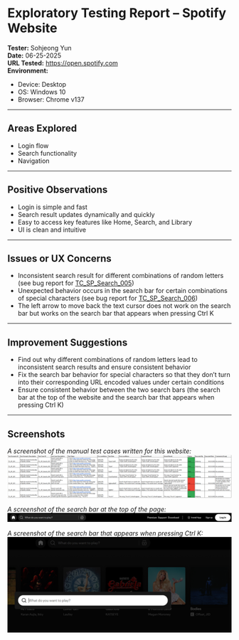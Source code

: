 # Exploratory Testing Report – Spotify Website

**Tester:** Sohjeong Yun  
**Date:** 06-25-2025  
**URL Tested:** https://open.spotify.com  
**Environment:**
- Device: Desktop
- OS: Windows 10
- Browser: Chrome v137

---

## Areas Explored

- Login flow
- Search functionality
- Navigation

---

## Positive Observations

- Login is simple and fast
- Search result updates dynamically and quickly
- Easy to access key features like Home, Search, and Library
- UI is clean and intuitive

---

## Issues or UX Concerns

- Inconsistent search result for different combinations of random letters (see bug report for [TC_SP_Search_005](../../bug_reports/spotify_bug_report_for_TC_SP_Search_005.md))
- Unexpected behavior occurs in the search bar for certain combinations of special characters (see bug report for [TC_SP_Search_006](../../bug_reports/spotify_bug_report_for_TC_SP_Search_006.md))
- The left arrow to move back the text cursor does not work on the search bar but works on the search bar that appears when pressing Ctrl K

---

## Improvement Suggestions

- Find out why different combinations of random letters lead to inconsistent search results and ensure consistent behavior
- Fix the search bar behavior for special characters so that they don’t turn into their corresponding URL encoded values under certain conditions
- Ensure consistent behavior between the two search bars (the search bar at the top of the website and the search bar that appears when pressing Ctrl K)

---

## Screenshots

*A screenshot of the manual test cases written for this website:*
[![Test Cases Screenshot](../../test_cases/screenshots/spotify_test_cases.png)](../../test_cases/spotify_test_cases.xlsx)

*A screenshot of the search bar at the top of the page:*
![Spotify Search Bar 1](../../images/spotify/search_bar_1.png)

*A screenshot of the search bar that appears when pressing Ctrl K:*
![Spotify Search Bar 2](../../images/spotify/search_bar_2.png)


